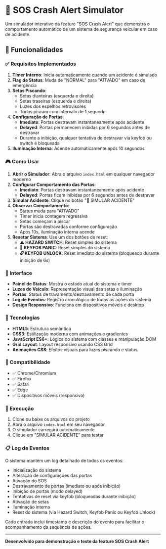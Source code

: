 # 🚗 SOS Crash Alert Simulator

Um simulador interativo da feature "SOS Crash Alert" que demonstra o comportamento automático de um sistema de segurança veicular em caso de acidente.

## 🎯 Funcionalidades

### ✅ Requisitos Implementados

1. **Timer Interno**: Inicia automaticamente quando um acidente é simulado
2. **Flag de Status**: Muda de "NORMAL" para "ATIVADO" em caso de emergência
3. **Setas Piscando**: 
   - Setas dianteiras (esquerda e direita)
   - Setas traseiras (esquerda e direita)
   - Luzes dos espelhos retrovisores
   - Todas piscam com intervalo de 1 segundo
4. **Configuração de Portas**: 
   - **Imediato**: Portas destravam instantaneamente após acidente
   - **Delayed**: Portas permanecem inibidas por 6 segundos antes de destravar
   - Durante a inibição, qualquer tentativa de destravar via keyfob ou switch é bloqueada
5. **Iluminação Interna**: Acende automaticamente após 10 segundos

### 🎮 Como Usar

1. **Abrir o Simulador**: Abra o arquivo `index.html` em qualquer navegador moderno
2. **Configurar Comportamento das Portas**:
   - **Imediato**: Portas destravam instantaneamente após acidente
   - **Delayed**: Portas ficam inibidas por 6 segundos antes de destravar
3. **Simular Acidente**: Clique no botão "🚨 SIMULAR ACIDENTE"
4. **Observar Comportamento**: 
   - Status muda para "ATIVADO"
   - Timer inicia contagem regressiva
   - Setas começam a piscar
   - Portas são destravadas conforme configuração
   - Após 10s, iluminação interna acende
5. **Resetar Sistema**: Use um dos botões de reset:
   - **⚠️ HAZARD SWITCH**: Reset simples do sistema
   - **🔑 KEYFOB PANIC**: Reset simples do sistema
   - **🔓 KEYFOB UNLOCK**: Reset imediato do sistema (bloqueado durante inibição de 6s)

### 🎨 Interface

- **Painel de Status**: Mostra o estado atual do sistema e timer
- **Luzes do Veículo**: Representação visual das setas e iluminação
- **Portas**: Status de travamento/destravamento de cada porta
- **Log de Eventos**: Registro cronológico de todas as ações do sistema
- **Design Responsivo**: Funciona em dispositivos móveis e desktop

### 🔧 Tecnologias

- **HTML5**: Estrutura semântica
- **CSS3**: Estilização moderna com animações e gradientes
- **JavaScript ES6+**: Lógica do sistema com classes e manipulação DOM
- **Grid Layout**: Layout responsivo usando CSS Grid
- **Animações CSS**: Efeitos visuais para luzes piscando e status

### 📱 Compatibilidade

- ✅ Chrome/Chromium
- ✅ Firefox
- ✅ Safari
- ✅ Edge
- ✅ Dispositivos móveis (responsivo)

### 🚀 Execução

1. Clone ou baixe os arquivos do projeto
2. Abra o arquivo `index.html` em seu navegador
3. O simulador carregará automaticamente
4. Clique em "SIMULAR ACIDENTE" para testar

### 📋 Log de Eventos

O sistema mantém um log detalhado de todos os eventos:
- Inicialização do sistema
- Alteração de configurações das portas
- Ativação do SOS
- Destravamento de portas (imediato ou após inibição)
- Inibição de portas (modo delayed)
- Tentativas de reset via keyfob (bloqueadas durante inibição)
- Ativação de setas
- Iluminação interna
- Reset do sistema (via Hazard Switch, Keyfob Panic ou Keyfob Unlock)

Cada entrada inclui timestamp e descrição do evento para facilitar o acompanhamento da sequência de ações.

---

**Desenvolvido para demonstração e teste da feature SOS Crash Alert**
